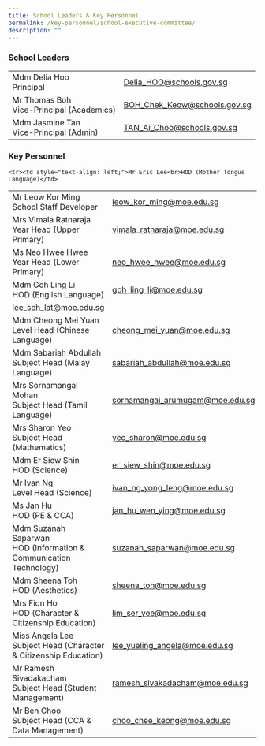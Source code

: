 ```yaml
---
title: School Leaders & Key Personnel
permalink: /key-personnel/school-executive-committee/
description: ""
---
```

### **School Leaders**

<table>
<tbody>

<tr>
<td style="text-align: left;">Mdm Delia Hoo<br>Principal</td>
<td style="text-align: left;"><a href="mailto:Delia_HOO@schools.gov.sg" target="">Delia_HOO@schools.gov.sg</a></td>
</tr>
	
<tr>
<td style="text-align: left;">Mr Thomas Boh<br>Vice-Principal (Academics)</td>
<td style="text-align: left;"><a href="mailto:BOH_Chek_Keow@schools.gov.sg" target="">BOH_Chek_Keow@schools.gov.sg</a></td>
</tr>
	
	
<tr>
<td style="text-align: left;">Mdm Jasmine Tan<br>Vice-Principal (Admin)</td>
<td style="text-align: left;"><a href="mailto:TAN_Ai_Choo@schools.gov.sg" target="">TAN_Ai_Choo@schools.gov.sg</a></td>
</tr>


</tbody>
</table>


### **Key Personnel**
<table>
<tbody>

<tr>
<td style="text-align: left;">Mr Leow Kor Ming<br>School Staff Developer</td>
<td style="text-align: left;"><a href="mailto:leow_kor_ming@moe.edu.sg" target="">leow_kor_ming@moe.edu.sg</a></td>
</tr>
	
<tr>
<td style="text-align: left;">Mrs Vimala Ratnaraja<br>Year Head (Upper Primary)</td>
<td style="text-align: left;"><a href="mailto:vimala_ratnaraja@moe.edu.sg" target="">vimala_ratnaraja@moe.edu.sg</a></td>
	
	
</tr><tr>
</tr><tr>
<td style="text-align: left;">Ms Neo Hwee Hwee<br>Year Head (Lower Primary)</td>
<td style="text-align: left;"><a href="mailto:neo_hwee_hwee@moe.edu.sg" target="">neo_hwee_hwee@moe.edu.sg</a></td>
</tr>
	<tr>
<td style="text-align: left;">Mdm Goh Ling Li<br>HOD (English Language)</td>
<td style="text-align: left;"><a href="mailto:goh_ling_li@moe.edu.sg" target="">goh_ling_li@moe.edu.sg</a></td>
</tr>

	<tr><td style="text-align: left;">Mr Eric Lee<br>HOD (Mother Tongue Language)</td>
<td style="text-align: left;"><a href="mailto:lee_seh_lat@moe.edu.sg" target="">lee_seh_lat@moe.edu.sg</a></td>
</tr>
	<tr>
<td style="text-align: left;">Mdm Cheong Mei Yuan<br>Level Head (Chinese Language)</td>
<td style="text-align: left;"><a href="mailto:cheong_mei_yuan@moe.edu.sg" target="">cheong_mei_yuan@moe.edu.sg</a></td>
</tr>
<tr><td style="text-align: left;">Mdm Sabariah Abdullah<br>Subject Head (Malay Language)</td>
<td style="text-align: left;"><a href="mailto:sabariah_abdullah@moe.edu.sg" target="">sabariah_abdullah@moe.edu.sg</a></td>
</tr>

<tr><td style="text-align: left;">Mrs Sornamangai Mohan<br>Subject Head (Tamil Language)</td>
<td style="text-align: left;"><a href="mailto:sornamangai_arumugam@moe.edu.sg" target="">sornamangai_arumugam@moe.edu.sg </a></td>
</tr>

<tr><td style="text-align: left;">Mrs Sharon Yeo<br>Subject Head (Mathematics)</td>
<td style="text-align: left;"><a href="mailto:yeo_sharon@moe.edu.sg" target="">yeo_sharon@moe.edu.sg </a></td>
</tr>

<tr><td style="text-align: left;">Mdm Er Siew Shin<br>HOD (Science)</td>
<td style="text-align: left;"><a href="mailto:er_siew_shin@moe.edu.sg" target="">er_siew_shin@moe.edu.sg </a></td>
</tr>

<tr><td style="text-align: left;">Mr Ivan Ng<br>Level Head (Science)</td>
<td style="text-align: left;"><a href="mailto:ivan_ng_yong_leng@moe.edu.sg" target="">ivan_ng_yong_leng@moe.edu.sg </a></td>
</tr>

<tr><td style="text-align: left;">Ms Jan Hu<br>HOD  (PE &amp; CCA)</td>
<td style="text-align: left;"><a href="mailto:jan_hu_wen_ying@moe.edu.sg" target="">jan_hu_wen_ying@moe.edu.sg </a></td>
</tr>

<tr><td style="text-align: left;">Mdm Suzanah Saparwan<br>HOD  (Information &amp; Communication Technology)</td>
<td style="text-align: left;"><a href="mailto:suzanah_saparwan@moe.edu.sg" target="">suzanah_saparwan@moe.edu.sg </a></td>
</tr>

<tr><td style="text-align: left;">Mdm Sheena Toh <br>HOD (Aesthetics)</td>
<td style="text-align: left;"><a href="mailto:sheena_toh@moe.edu.sg" target="">sheena_toh@moe.edu.sg </a></td>
</tr>

<tr><td style="text-align: left;">Mrs Fion Ho <br>HOD (Character &amp; Citizenship Education)</td>
<td style="text-align: left;"><a href="mailto:lim_ser_yee@moe.edu.sg" target="">lim_ser_yee@moe.edu.sg </a></td>
</tr>

<tr><td style="text-align: left;">Miss Angela Lee <br>Subject Head (Character &amp; Citizenship Education)</td>
<td style="text-align: left;"><a href="mailto:lee_yueling_angela@moe.edu.sg" target="">lee_yueling_angela@moe.edu.sg </a></td>
</tr>

<tr><td style="text-align: left;">Mr Ramesh Sivadakacham  <br>Subject Head (Student Management)</td>
<td style="text-align: left;"><a href="mailto:lee_yueling_angela@moe.edu.sg" target="">ramesh_sivakadacham@moe.edu.sg </a></td>
</tr>

<tr><td style="text-align: left;">Mr Ben Choo  <br>Subject Head (CCA &amp; Data Management)</td>
<td style="text-align: left;"><a href="mailto:choo_chee_keong@moe.edu.sg" target="">choo_chee_keong@moe.edu.sg </a></td>
</tr>


</tbody>
</table>